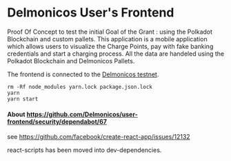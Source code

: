 # Delmonicos User's Frontend

Proof Of Concept to test the initial Goal of the Grant : using the Polkadot Blockchain and custom pallets. 
This application is a mobile application which allows users to visualize the Charge Points, pay with fake banking credentials and start a charging process. All the data are handeled using the Polkadot Blockchain and Delmonicos Pallets. 

The frontend is connected to the [Delmonicos testnet](http://charger-node-front.cleverapps.io/).

```
rm -Rf node_modules yarn.lock package.json.lock
yarn
yarn start
```

#### About https://github.com/Delmonicos/user-frontend/security/dependabot/67

see https://github.com/facebook/create-react-app/issues/12132

react-scripts has been moved into dev-dependencies. 
